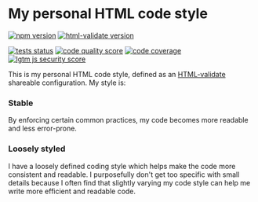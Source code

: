 # My personal HTML code style

[![npm version](https://img.shields.io/npm/v/@atjn/htmlvalidate-config?style=flat-square)](https://www.npmjs.com/package/@atjn/htmlvalidate-config)
[![html-validate version](https://img.shields.io/npm/dependency-version/@atjn/htmlvalidate-config/peer/html-validate?style=flat-square&label=html-validate)](https://www.npmjs.com/package/@atjn/htmlvalidate-config?activeTab=dependencies)

[![tests status](https://img.shields.io/github/workflow/status/atjn/htmlvalidate-config/Code%20quality?style=flat-square&label=tests)](https://github.com/atjn/htmlvalidate-config/actions/workflows/code-quality.yml)
[![code quality score](https://img.shields.io/codacy/grade/179d8491943b40f6ba19a3f4ccd98351?style=flat-square)](https://www.codacy.com/gh/atjn/htmlvalidate-config/dashboard)
[![code coverage](https://img.shields.io/codacy/coverage/179d8491943b40f6ba19a3f4ccd98351?style=flat-square)](https://www.codacy.com/gh/atjn/htmlvalidate-config/dashboard)
[![lgtm js security score](https://img.shields.io/lgtm/grade/javascript/g/atjn/htmlvalidate-config.svg?style=flat-square&logo=lgtm&label=security%20score)](https://lgtm.com/projects/g/atjn/htmlvalidate-config/context:javascript)

This is my personal HTML code style, defined as an [HTML-validate](https://html-validate.org/) shareable configuration. My style is:

### Stable
By enforcing certain common practices, my code becomes more readable and less error-prone.
### Loosely styled
I have a loosely defined coding style which helps make the code more consistent and readable. I purposefully don't get too specific with small details because I often find that slightly varying my code style can help me write more efficient and readable code.
